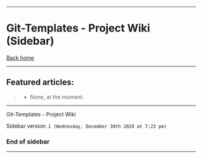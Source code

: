 
***

# Git-Templates - Project Wiki (Sidebar)

[Back home](https://github.com/seanpm2001/Git-Templates/wiki/)

***

## Featured articles:

> * None, at the moment.

***

Git-Templates - Project Wiki

Sidebar version: `1 (Wednesday, December 30th 2020 at 7:23 pm)`

### End of sidebar

***
